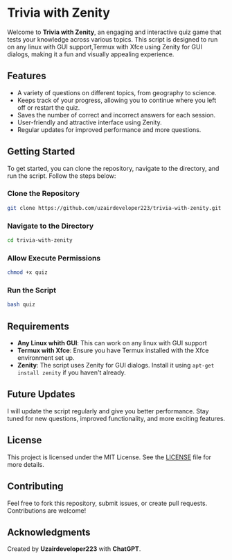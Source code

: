 # Trivia with Zenity

Welcome to **Trivia with Zenity**, an engaging and interactive quiz game that tests your knowledge across various topics. This script is designed to run on any linux with GUI support,Termux with Xfce using Zenity for GUI dialogs, making it a fun and visually appealing experience.

## Features
- A variety of questions on different topics, from geography to science.
- Keeps track of your progress, allowing you to continue where you left off or restart the quiz.
- Saves the number of correct and incorrect answers for each session.
- User-friendly and attractive interface using Zenity.
- Regular updates for improved performance and more questions.

## Getting Started

To get started, you can clone the repository, navigate to the directory, and run the script. Follow the steps below:

### Clone the Repository
```bash
git clone https://github.com/uzairdeveloper223/trivia-with-zenity.git
```

### Navigate to the Directory
```bash
cd trivia-with-zenity
```

### Allow Execute Permissions
```bash
chmod +x quiz
```

### Run the Script
```bash
bash quiz
```

## Requirements
- **Any Linux whith GUI**: This can work on any linux with GUI support
- **Termux with Xfce**: Ensure you have Termux installed with the Xfce environment set up.
- **Zenity**: The script uses Zenity for GUI dialogs. Install it using `apt-get install zenity` if you haven't already.

## Future Updates
I will update the script regularly and give you better performance. Stay tuned for new questions, improved functionality, and more exciting features.

## License
This project is licensed under the MIT License. See the [LICENSE](./LICENSE) file for more details.

## Contributing
Feel free to fork this repository, submit issues, or create pull requests. Contributions are welcome!

## Acknowledgments
Created by **Uzairdeveloper223** with **ChatGPT**.
